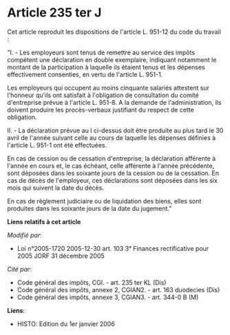 # Article 235 ter J

Cet article reproduit les dispositions de l'article L. 951-12 du code du travail :

"I. - Les employeurs sont tenus de remettre au service des impôts compétent une déclaration en double exemplaire, indiquant
notamment le montant de la participation à laquelle ils étaient tenus et les dépenses effectivement consenties, en vertu de
l'article L. 951-1.

Les employeurs qui occupent au moins cinquante salariés attestent sur l'honneur qu'ils ont satisfait à l'obligation de
consultation du comité d'entreprise prévue à l'article L. 951-8. A la demande de l'administration, ils doivent produire les
procès-verbaux justifiant du respect de cette obligation.

II. - La déclaration prévue au I ci-dessus doit être produite au plus tard le 30 avril de l'année suivant celle au cours de
laquelle les dépenses définies à l'article L. 951-1 ont été effectuées.

En cas de cession ou de cessation d'entreprise, la déclaration afférente à l'année en cours et, le cas échéant, celle
afférente à l'année précédente, sont déposées dans les soixante jours de la cession ou de la cessation. En cas de décès de
l'employeur, ces déclarations sont déposées dans les six mois qui suivent la date du décès.

En cas de règlement judiciaire ou de liquidation des biens, elles sont produites dans les soixante jours de la date du
jugement."

**Liens relatifs à cet article**

_Modifié par_:

  - Loi n°2005-1720 2005-12-30 art. 103 3° Finances rectificative pour 2005 JORF 31 décembre 2005

_Cité par_:

  - Code général des impôts, CGI. - art. 235 ter KL (Dis)
  - Code général des impôts, annexe 2, CGIAN2. - art. 163 duodecies (Dis)
  - Code général des impôts, annexe 3, CGIAN3. - art. 344-0 B (M)

**Liens**:

  - HISTO: Edition du 1er janvier 2006
